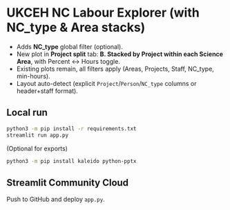 # UKCEH NC Labour Explorer (with NC_type & Area stacks)

- Adds **NC_type** global filter (optional).
- New plot in **Project split** tab: **B. Stacked by Project within each Science Area**, with Percent ↔ Hours toggle.
- Existing plots remain, all filters apply (Areas, Projects, Staff, NC_type, min-hours).
- Layout auto-detect (explicit `Project`/`Person`/`NC_type` columns or header+staff format).

## Local run
```bash
python3 -m pip install -r requirements.txt
streamlit run app.py
```
(Optional for exports)
```bash
python3 -m pip install kaleido python-pptx
```

## Streamlit Community Cloud
Push to GitHub and deploy `app.py`.
